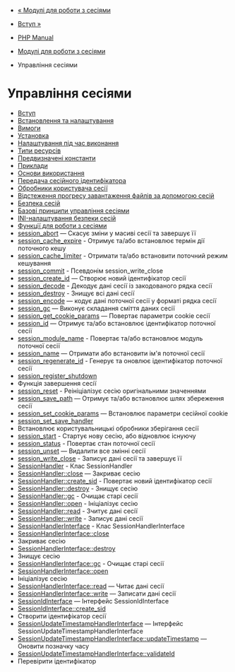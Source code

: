 - [« Модулі для роботи з сесіями](refs.basic.session.md)
- [Вступ »](intro.session.md)

- [PHP Manual](index.md)
- [Модулі для роботи з сесіями](refs.basic.session.md)
- Управління сесіями

# Управління сесіями

- [Вступ](intro.session.md)
- [Встановлення та налаштування](session.setup.md)
- [Вимоги](session.requirements.md)
- [Установка](session.installation.md)
- [Налаштування під час виконання](session.configuration.md)
- [Типи ресурсів](session.resources.md)
- [Предвизначені константи](session.constants.md)
- [Приклади](session.examples.md)
- [Основи використання](session.examples.basic.md)
- [Передача сесійного ідентифікатора](session.idpassing.md)
- [Обробники користувача
сесії](session.customhandler.md)
- [Відстеження прогресу завантаження файлів за допомогою
сесій](session.upload-progress.md)
- [Безпека сесій](session.security.md)
- [Базові принципи управління
сесіями](features.session.security.management.md)
- [INI-налаштування безпеки сесій](session.security.ini.md)
- [Функції для роботи з сесіями](ref.session.md)
- [session_abort](function.session-abort.md) — Скасує
зміни у масиві сесії та завершує її
- [session_cache_expire](function.session-cache-expire.md) -
Отримує та/або встановлює термін дії поточного кешу
- [session_cache_limiter](function.session-cache-limiter.md) -
Отримати та/або встановити поточний режим кешування
- [session_commit](function.session-commit.md) - Псевдонім
session_write_close
- [session_create_id](function.session-create-id.md) — Створює
новий ідентифікатор сесії
- [session_decode](function.session-decode.md) - Декодує
дані сесії із закодованого рядка сесії
- [session_destroy](function.session-destroy.md) - Знищує
всі дані сесії
- [session_encode](function.session-encode.md) — кодує дані
поточної сесії у форматі рядка сесії
- [session_gc](function.session-gc.md) — Виконує складання сміття
даних сесії
- [session_get_cookie_params](function.session-get-cookie-params.md)
— Повертає параметри cookie сесії
- [session_id](function.session-id.md) — Отримує та/або
встановлює ідентифікатор поточної сесії
- [session_module_name](function.session-module-name.md) -
Повертає та/або встановлює модуль поточної сесії
- [session_name](function.session-name.md) — Отримати або
встановити ім'я поточної сесії
- [session_regenerate_id](function.session-regenerate-id.md) -
Генерує та оновлює ідентифікатор поточної сесії
- [session_register_shutdown](function.session-register-shutdown.md)
- Функція завершення сесії
- [session_reset](function.session-reset.md) - Реініціалізує
сесію оригінальними значеннями
- [session_save_path](function.session-save-path.md) — Отримує
та/або встановлює шлях збереження сесії
- [session_set_cookie_params](function.session-set-cookie-params.md)
— Встановлює параметри сесійної cookie
- [session_set_save_handler](function.session-set-save-handler.md)
- Встановлює користувальницькі обробники зберігання сесії
- [session_start](function.session-start.md) - Стартує нову
сесію, або відновлює існуючу
- [session_status](function.session-status.md) - Повертає
стан поточної сесії
- [session_unset](function.session-unset.md) — Видалити все
змінні сесії
- [session_write_close](function.session-write-close.md) -
Записує дані сесії та завершує її
- [SessionHandler](class.sessionhandler.md) - Клас SessionHandler
- [SessionHandler::close](sessionhandler.close.md) — Закриває
сесію
- [SessionHandler::create_sid](sessionhandler.create-sid.md) -
Повертає новий ідентифікатор сесії
- [SessionHandler::destroy](sessionhandler.destroy.md) -
Знищує сесію
- [SessionHandler::gc](sessionhandler.gc.md) - Очищає старі
сесії
- [SessionHandler::open](sessionhandler.open.md) -
Ініціалізує сесію
- [SessionHandler::read](sessionhandler.read.md) - Зчитує
дані сесії
- [SessionHandler::write](sessionhandler.write.md) - Записує
дані сесії
- [SessionHandlerInterface](class.sessionhandlerinterface.md) -
Клас SessionHandlerInterface
- [SessionHandlerInterface::close](sessionhandlerinterface.close.md)
- Закриває сесію
- [SessionHandlerInterface::destroy](sessionhandlerinterface.destroy.md)
- Знищує сесію
- [SessionHandlerInterface::gc](sessionhandlerinterface.gc.md) -
Очищає старі сесії
- [SessionHandlerInterface::open](sessionhandlerinterface.open.md)
- Ініціалізує сесію
- [SessionHandlerInterface::read](sessionhandlerinterface.read.md)
— Читає дані сесії
- [SessionHandlerInterface::write](sessionhandlerinterface.write.md)
— Записати дані сесії
- [SessionIdInterface](class.sessionidinterface.md) — Інтерфейс
SessionIdInterface
- [SessionIdInterface::create_sid](sessionidinterface.create-sid.md)
- Створити ідентифікатор сесії
- [SessionUpdateTimestampHandlerInterface](class.sessionupdatetimestamphandlerinterface.md)
— Інтерфейс SessionUpdateTimestampHandlerInterface
- [SessionUpdateTimestampHandlerInterface::updateTimestamp](sessionupdatetimestamphandlerinterface.updatetimestamp.md)
— Оновити позначку часу
- [SessionUpdateTimestampHandlerInterface::validateId](sessionupdatetimestamphandlerinterface.validateid.md)
- Перевірити ідентифікатор
